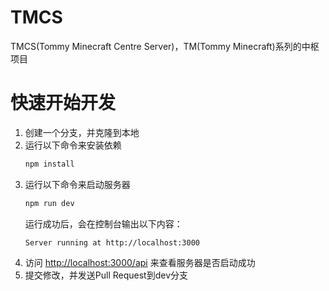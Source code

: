 # TMCS
TMCS(Tommy Minecraft Centre Server)，TM(Tommy Minecraft)系列的中枢项目

# 快速开始开发
1. 创建一个分支，并克隆到本地
2. 运行以下命令来安装依赖
    ```Powershell
    npm install
    ```
3. 运行以下命令来启动服务器  
    ```Powershell
    npm run dev
    ```
    运行成功后，会在控制台输出以下内容：  
    ```
    Server running at http://localhost:3000 
    ```
4. 访问 [http://localhost:3000/api](http://localhost:3000/api) 来查看服务器是否启动成功
5. 提交修改，并发送Pull Request到dev分支